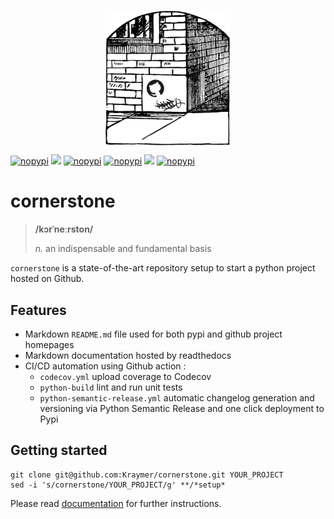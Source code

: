 <p align="center">
   <img align="center" src="https://github.com/Kraymer/__pub/raw/master/logo_cornerstone.png" width="200" >

[![nopypi](http://github.com/kraymer/cornerstone/workflows/build/badge.svg)](https://github.com/Kraymer/cornerstone/actions/workflows/python-build.yml)
[![](https://readthedocs.org/projects/cornerstone/badge/?version=latest)](http://cornerstone.readthedocs.org/en/latest/?badge=latest)
[![nopypi](https://codecov.io/gh/Kraymer/cornerstone/branch/main/graph/badge.svg?token=EPMJ5EZGIK)](https://codecov.io/gh/Kraymer/cornerstone)
[![nopypi](http://img.shields.io/pypi/v/cornerstone.svg)](https://pypi.python.org/pypi/cornerstone)
[![](https://pepy.tech/badge/cornerstone)](https://pepy.tech/project/cornerstone)
[![nopypi](https://img.shields.io/badge/releases-atom-orange.svg)](https://github.com/Kraymer/cornerstone/releases.atom)

</p>


# cornerstone

> **/kɔrˈneːrston/**
>    
>    *n.* an indispensable and fundamental basis

``cornerstone`` is a state-of-the-art repository setup to start a python project hosted on Github.

## Features

- Markdown `README.md` file used for both pypi and github project homepages
- Markdown documentation hosted by readthedocs
- CI/CD automation using Github action :
   - `codecov.yml` upload coverage to Codecov
   - `python-build` lint and run unit tests
   - `python-semantic-release.yml` automatic changelog generation and versioning via Python Semantic Release and one click deployment to Pypi

## Getting started

~~~
git clone git@github.com:Kraymer/cornerstone.git YOUR_PROJECT
sed -i 's/cornerstone/YOUR_PROJECT/g' **/*setup*
~~~

Please read [documentation](https://cornerstone.readthedocs.io/en/latest/) for further instructions.
